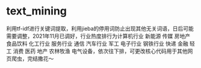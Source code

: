 # text_mining
利用tf-idf进行关键词提取，利用jieba的停用词防止出现其他无关词语，日后可能需要调整，2021年11月已调好，行业热度排行为计算机行业 新能源 传媒 房地产 食品饮料 化工行业 服务行业 通信 汽车行业 军工 
电子行业 钢铁行业 快递 金融 轻工 消费 医药 地产 农林牧渔 电气设备，依次往下排，可更改核心代码用于其他网页爬虫，完结撒花～
